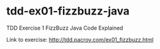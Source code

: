 # tdd-ex01-fizzbuzz-java
TDD Exercise 1 FizzBuzz Java Code Explained

Link to exercise: http://tdd.pacroy.com/ex01_fizzbuzz.html

